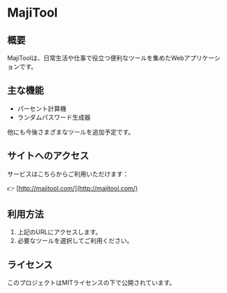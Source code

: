 # MajiTool

## 概要

MajiToolは、日常生活や仕事で役立つ便利なツールを集めたWebアプリケーションです。

## 主な機能

- パーセント計算機
- ランダムパスワード生成器

他にも今後さまざまなツールを追加予定です。

## サイトへのアクセス

サービスはこちらからご利用いただけます：

👉 [http://majitool.com/](http://majitool.com/)

## 利用方法

1. 上記のURLにアクセスします。
2. 必要なツールを選択してご利用ください。

 

## ライセンス

このプロジェクトはMITライセンスの下で公開されています。
